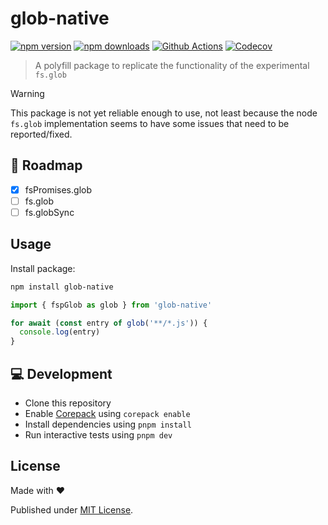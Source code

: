 # glob-native

[![npm version][npm-version-src]][npm-version-href]
[![npm downloads][npm-downloads-src]][npm-downloads-href]
[![Github Actions][github-actions-src]][github-actions-href]
[![Codecov][codecov-src]][codecov-href]

> A polyfill package to replicate the functionality of the experimental `fs.glob`

> [!WARNING]
> This package is not yet reliable enough to use, not least because the node `fs.glob` implementation seems to have some issues that need to be reported/fixed.

## 🚧 Roadmap

- [x] fsPromises.glob
- [ ] fs.glob
- [ ] fs.globSync

## Usage

Install package:

```sh
npm install glob-native
```

```js
import { fspGlob as glob } from 'glob-native'

for await (const entry of glob('**/*.js')) {
  console.log(entry)
}
```

## 💻 Development

- Clone this repository
- Enable [Corepack](https://github.com/nodejs/corepack) using `corepack enable`
- Install dependencies using `pnpm install`
- Run interactive tests using `pnpm dev`

## License

Made with ❤️

Published under [MIT License](./LICENCE).

<!-- Badges -->

[npm-version-src]: https://img.shields.io/npm/v/glob-native?style=flat-square
[npm-version-href]: https://npmjs.com/package/glob-native
[npm-downloads-src]: https://img.shields.io/npm/dm/glob-native?style=flat-square
[npm-downloads-href]: https://npmjs.com/package/glob-native
[github-actions-src]: https://img.shields.io/github/actions/workflow/status/unjs/glob-native/ci.yml?branch=main&style=flat-square
[github-actions-href]: https://github.com/unjs/glob-native/actions?query=workflow%3Aci
[codecov-src]: https://img.shields.io/codecov/c/gh/unjs/glob-native/main?style=flat-square
[codecov-href]: https://codecov.io/gh/unjs/glob-native
